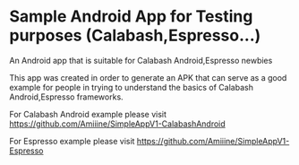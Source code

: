 # Sample Android App for Testing purposes (Calabash,Espresso...)
An Android app that is suitable for Calabash Android,Espresso newbies

This app was created in order to generate an APK that can serve as a good example for people in trying to understand the basics of Calabash Android,Espresso frameworks.

For Calabash Android example please visit https://github.com/Amiiine/SimpleAppV1-CalabashAndroid

For Espresso example please visit https://github.com/Amiiine/SimpleAppV1-Espresso
